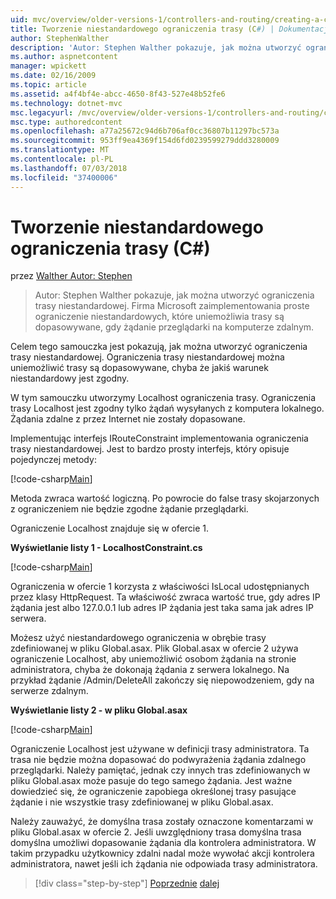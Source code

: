 ```yaml
---
uid: mvc/overview/older-versions-1/controllers-and-routing/creating-a-custom-route-constraint-cs
title: Tworzenie niestandardowego ograniczenia trasy (C#) | Dokumentacja firmy Microsoft
author: StephenWalther
description: 'Autor: Stephen Walther pokazuje, jak można utworzyć ograniczenia trasy niestandardowej. Wdrożymy prosty niestandardowe ograniczenia, które uniemożliwia trasę dopasowywane w...'
ms.author: aspnetcontent
manager: wpickett
ms.date: 02/16/2009
ms.topic: article
ms.assetid: a4f4bf4e-abcc-4650-8f43-527e48b52fe6
ms.technology: dotnet-mvc
msc.legacyurl: /mvc/overview/older-versions-1/controllers-and-routing/creating-a-custom-route-constraint-cs
msc.type: authoredcontent
ms.openlocfilehash: a77a25672c94d6b706af0cc36807b11297bc573a
ms.sourcegitcommit: 953ff9ea4369f154d6fd0239599279ddd3280009
ms.translationtype: MT
ms.contentlocale: pl-PL
ms.lasthandoff: 07/03/2018
ms.locfileid: "37400006"
---
```

<a name="creating-a-custom-route-constraint-c"></a>Tworzenie niestandardowego ograniczenia trasy (C#)
====================
przez [Walther Autor: Stephen](https://github.com/StephenWalther)

> Autor: Stephen Walther pokazuje, jak można utworzyć ograniczenia trasy niestandardowej. Firma Microsoft zaimplementowania proste ograniczenie niestandardowych, które uniemożliwia trasy są dopasowywane, gdy żądanie przeglądarki na komputerze zdalnym.


Celem tego samouczka jest pokazują, jak można utworzyć ograniczenia trasy niestandardowej. Ograniczenia trasy niestandardowej można uniemożliwić trasy są dopasowywane, chyba że jakiś warunek niestandardowy jest zgodny.

W tym samouczku utworzymy Localhost ograniczenia trasy. Ograniczenia trasy Localhost jest zgodny tylko żądań wysyłanych z komputera lokalnego. Żądania zdalne z przez Internet nie zostały dopasowane.

Implementując interfejs IRouteConstraint implementowania ograniczenia trasy niestandardowej. Jest to bardzo prosty interfejs, który opisuje pojedynczej metody:

[!code-csharp[Main](creating-a-custom-route-constraint-cs/samples/sample1.cs)]

Metoda zwraca wartość logiczną. Po powrocie do false trasy skojarzonych z ograniczeniem nie będzie zgodne żądanie przeglądarki.

Ograniczenie Localhost znajduje się w ofercie 1.

**Wyświetlanie listy 1 - LocalhostConstraint.cs**

[!code-csharp[Main](creating-a-custom-route-constraint-cs/samples/sample2.cs)]

Ograniczenia w ofercie 1 korzysta z właściwości IsLocal udostępnianych przez klasy HttpRequest. Ta właściwość zwraca wartość true, gdy adres IP żądania jest albo 127.0.0.1 lub adres IP żądania jest taka sama jak adres IP serwera.

Możesz użyć niestandardowego ograniczenia w obrębie trasy zdefiniowanej w pliku Global.asax. Plik Global.asax w ofercie 2 używa ograniczenie Localhost, aby uniemożliwić osobom żądania na stronie administratora, chyba że dokonają żądania z serwera lokalnego. Na przykład żądanie /Admin/DeleteAll zakończy się niepowodzeniem, gdy na serwerze zdalnym.

**Wyświetlanie listy 2 - w pliku Global.asax**

[!code-csharp[Main](creating-a-custom-route-constraint-cs/samples/sample3.cs)]

Ograniczenie Localhost jest używane w definicji trasy administratora. Ta trasa nie będzie można dopasować do podwyrażenia żądania zdalnego przeglądarki. Należy pamiętać, jednak czy innych tras zdefiniowanych w pliku Global.asax może pasuje do tego samego żądania. Jest ważne dowiedzieć się, że ograniczenie zapobiega określonej trasy pasujące żądanie i nie wszystkie trasy zdefiniowanej w pliku Global.asax.

Należy zauważyć, że domyślna trasa zostały oznaczone komentarzami w pliku Global.asax w ofercie 2. Jeśli uwzględniony trasa domyślna trasa domyślna umożliwi dopasowanie żądania dla kontrolera administratora. W takim przypadku użytkownicy zdalni nadal może wywołać akcji kontrolera administratora, nawet jeśli ich żądania nie odpowiada trasy administratora.

> [!div class="step-by-step"]
> [Poprzednie](creating-a-route-constraint-cs.md)
> [dalej](asp-net-mvc-controller-overview-vb.md)
